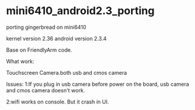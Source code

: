 mini6410_android2.3_porting
===========================

porting gingerbread on mini6410

kernel version 2.36
android version 2.3.4

Base on FriendlyArm code.

What work:

Touchscreen
Camera.both usb and cmos camera

Issues:
1:If you plug in usb camera before power on the board, usb camera and cmos camera doesn't work.

2:wifi works on console. But it crash in UI.

